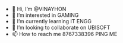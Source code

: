 - 👋 Hi, I’m @VINAYHON
- 👀 I’m interested in GAMING
- 🌱 I’m currently learning IT ENGG
- 💞️ I’m looking to collaborate on UBISOFT
- 📫 How to reach me 8767338396 PING ME

<!---
VINAYHON/VINAYHON is a ✨ special ✨ repository because its `README.md` (this file) appears on your GitHub profile.
You can click the Preview link to take a look at your changes.
--->
